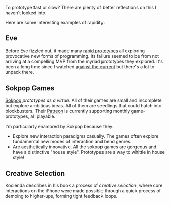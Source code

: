 
To prototype fast or slow? There are plenty of better reflections on this I haven't looked into.

Here are some interesting examples of rapidity:

## Eve

Before Eve fizzled out, it made many [rapid prototypes](https://futureofcoding.org/essays/eve/) all exploring provocative new forms of programming. Its failure seemed to be from not arriving at a compelling MVP from the myriad prototypes they explored. It's been a long time since I watched [against the current](https://www.youtube.com/watch?v=ThjFFDwOXok) but there's a lot to unpack there.

## Sokpop Games

[Sokpop](https://sokpop.co/) _prototypes as a virtue_. All of their games are small and incomplete but explore ambitious ideas. All of them are seedlings that could hatch into blockbusters. Their [Patreon](https://www.patreon.com/sokpop) is currently supporting monthly game-prototypes, all playable.

I'm particularly enamored by Sokpop because they:

- Explore new interaction paradigms casually. The games often explore fundamental new modes of interaction and bend genres.
- Are aesthetically innovative. All the sokpop games are gorgeous and have a distinctive "house style". Prototypes are a way to whittle in house style!

## Creative Selection

Kocienda describes in his book a process of _creative selection_, where core interactions on the iPhone were made possible through a quick process of demoing to higher-ups, forming tight feedback loops.
